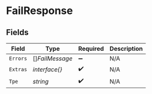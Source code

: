 # FailResponse


## Fields

| Field              | Type               | Required           | Description        |
| ------------------ | ------------------ | ------------------ | ------------------ |
| `Errors`           | []*FailMessage*    | :heavy_minus_sign: | N/A                |
| `Extras`           | *interface{}*      | :heavy_check_mark: | N/A                |
| `Tpe`              | *string*           | :heavy_check_mark: | N/A                |